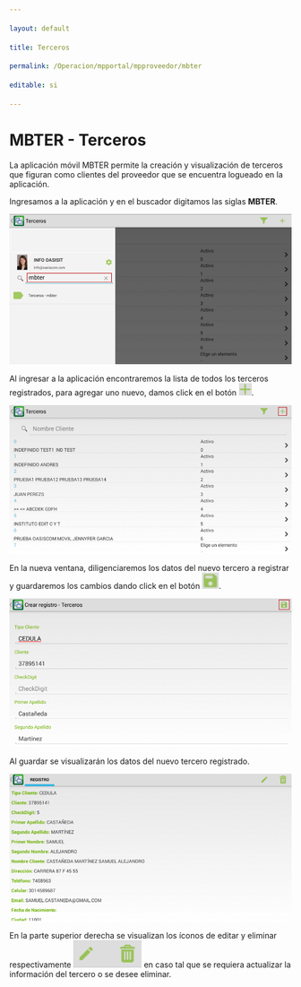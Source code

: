 ```yaml
---

layout: default

title: Terceros

permalink: /Operacion/mpportal/mpproveedor/mbter

editable: si

---
```




# MBTER - Terceros



La aplicación móvil MBTER permite la creación y visualización de terceros que figuran como clientes del proveedor que se encuentra logueado en la aplicación.  



Ingresamos a la aplicación y en el buscador digitamos las siglas **MBTER**.  



![](mbter.png)



Al ingresar a la aplicación encontraremos la lista de todos los terceros registrados, para agregar uno nuevo, damos click en el botón ![](mas.png).  



![](mas1.png)



En la nueva ventana, diligenciaremos los datos del nuevo tercero a registrar y guardaremos los cambios dando click en el botón ![](guardar.png).  



![](mas2.png)



Al guardar se visualizarán los datos del nuevo tercero registrado.  



![](mas3.png)



En la parte superior derecha se visualizan los íconos de editar y eliminar respectivamente ![](editar.png) en caso tal que se requiera actualizar la información del tercero o se desee eliminar.  







